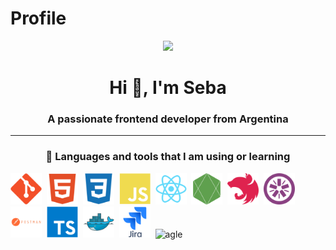 # Profile
<div id="header" align="center">
  <img src="https://i.giphy.com/JIX9t2j0ZTN9S.webp" width="300" />
  <h1 align="center"> Hi 👋, I'm Seba</h1>
  <h3 align="center">A passionate frontend developer from Argentina</h3>
</div>

---
<div align="left">
  <h3 align="center">🔨 Languages and tools that I am using or learning</h3>
  <div>
    <img src="https://github.com/devicons/devicon/blob/master/icons/git/git-plain.svg" title="Git" alt="git"  width="50" height="50"/>&nbsp;
    <img src="https://github.com/devicons/devicon/blob/master/icons/html5/html5-plain.svg" title="HTML5" alt="html" width="50" height="50"/>&nbsp;
    <img src="https://github.com/devicons/devicon/blob/master/icons/css3/css3-plain.svg" title="CSS3" alt="css"  width="50" height="50"/>&nbsp;
    <img src="https://github.com/devicons/devicon/blob/master/icons/javascript/javascript-plain.svg" title="JavaScript" alt="javascript"  width="50" height="50"/>&nbsp;
    <img src="https://github.com/devicons/devicon/blob/master/icons/react/react-original.svg" title="React" alt="react"  width="50" height="50"/>&nbsp;
    <img src="https://github.com/devicons/devicon/blob/master/icons/nodejs/nodejs-plain.svg" title="NodeJs" alt="nodejs"  width="50" height="50"/>&nbsp;
    <img src="https://github.com/devicons/devicon/blob/master/icons/nestjs/nestjs-original.svg" title="Nestjs" alt="nestjs"  width="50" height="50"/>&nbsp;
    <img src="https://github.com/devicons/devicon/blob/master/icons/jasmine/jasmine-original.svg" title="Jasmine" alt="jasmine"  width="50" height="50"/>&nbsp;
    <img src="https://github.com/devicons/devicon/blob/master/icons/postman/postman-original-wordmark.svg" title="Postman" alt="postman"  width="50" height="50"/>&nbsp;
    <img src="https://github.com/devicons/devicon/blob/master/icons/typescript/typescript-original.svg" title="TypeScript" alt="typescript"  width="50" height="50"/>&nbsp;
    <img src="https://github.com/devicons/devicon/blob/master/icons/docker/docker-original.svg" title="Docker" alt="docker"  width="50" height="50"/>&nbsp;
    <img src="https://github.com/devicons/devicon/blob/master/icons/jira/jira-original-wordmark.svg" title="Jira" alt="jira"  width="50" height="50"/>&nbsp;
    <img src="https://user-images.githubusercontent.com/493016/53073570-b24da200-34e8-11e9-8836-55dcad237fcc.png" title="Agile" alt="agle"  width="50" height="50"/>&nbsp;
  </div>
</div>
